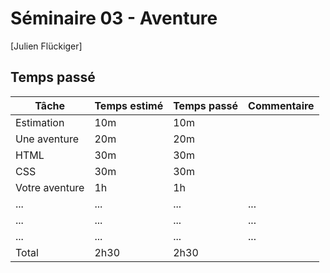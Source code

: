 # Séminaire 03 - Aventure

[Julien Flückiger]

## Temps passé

| Tâche         | Temps estimé| Temps passé| Commentaire                    |
| ------------  | ----------- | -----------| ------------------------------ |
| Estimation    | 10m         | 10m        |                                |
| Une aventure  | 20m         | 20m        |                                |
| HTML          | 30m         | 30m        |                                |
| CSS           | 30m         | 30m        |                                |
| Votre aventure| 1h          | 1h         |                                |
| ...           | ...         | ...        |...                             |
| ...           | ...         | ...        |...                             |
| ...           | ...         | ...        |...                             |
| Total         | 2h30        | 2h30       |                                |